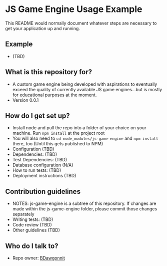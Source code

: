 # JS Game Engine Usage Example #

This README would normally document whatever steps are necessary to get your application up and running.

## Example ##
* (TBD)

## What is this repository for? ##

* A custom game engine being developed with aspirations to eventually exceed the quality of currently available JS game engines...but is mostly for educational purposes at the moment.
* Version 0.0.1

## How do I get set up? ##

* Install node and pull the repo into a folder of your choice on your machine. Run `npm install` at the project root
* You will also need to `cd node_modules/js-game-engine` and `npm install` there, too (Until this gets published to NPM)
* Configuration (TBD)
* Dependencies: (TBD)
* Test Dependencies: (TBD)
* Database configuration (N/A)
* How to run tests: (TBD)
* Deployment instructions (TBD)

## Contribution guidelines ##

* NOTES: js-game-engine is a subtree of this repository. If changes are made within the js-game-engine folder, please commit those changes separately
* Writing tests: (TBD)
* Code review (TBD)
* Other guidelines (TBD)

## Who do I talk to? ##

* Repo owner: [BDawgonnit](https://bitbucket.org/BDawgonnit/)
